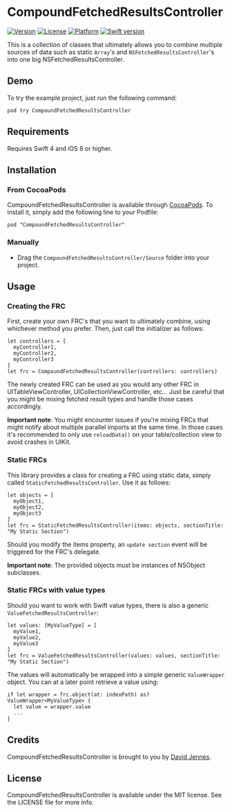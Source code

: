 # CompoundFetchedResultsController

[![Version](https://img.shields.io/cocoapods/v/CompoundFetchedResultsController.svg?style=flat)](http://cocoadocs.org/docsets/CompoundFetchedResultsController)
[![License](https://img.shields.io/cocoapods/l/CompoundFetchedResultsController.svg?style=flat)](http://cocoadocs.org/docsets/CompoundFetchedResultsController)
[![Platform](https://img.shields.io/cocoapods/p/CompoundFetchedResultsController.svg?style=flat)](http://cocoadocs.org/docsets/CompoundFetchedResultsController)
[![Swift version](https://img.shields.io/badge/Swift-4.2-orange.svg)](https://cocoapods.org/pods/CompoundFetchedResultsController)

This is a collection of classes that ultimately allows you to combine multiple sources of data such as static `Array`'s and `NSFetchedResultsController`'s into one big NSFetchedResultsController.

## Demo

To try the example project, just run the following command:

    pod try CompoundFetchedResultsController

## Requirements

Requires Swift 4 and iOS 8 or higher.

## Installation

### From CocoaPods

CompoundFetchedResultsController is available through [CocoaPods](http://cocoapods.org). To install
it, simply add the following line to your Podfile:

    pod "CompoundFetchedResultsController"

### Manually

* Drag the `CompoundFetchedResultsController/Source` folder into your project.

## Usage

### Creating the FRC

First, create your own FRC's that you want to ultimately combine, using whichever method you prefer. Then, just call the initializer as follows:

    let controllers = [
      myController1,
      myController2,
      myController3
    ]
    let frc = CompoundFetchedResultsController(controllers: controllers)

The newly created FRC can be used as you would any other FRC in UITableViewController, UICollectionViewController, etc... Just be careful that you might be mixing fetched result types and handle those cases accordingly.

**Important note**: You might encounter issues if you're mixing FRCs that might notify about multiple parallel imports at the same time. In those cases it's recommended to only use `reloadData()` on your table/collection view to avoid crashes in UIKit.

### Static FRCs

This library provides a class for creating a FRC using static data, simply called `StaticFetchedResultsController`. Use it as follows:

    let objects = [
      myObject1,
      myObject2,
      myObject3
    ]
    let frc = StaticFetchedResultsController(items: objects, sectionTitle: "My Static Section")

Should you modify the items property, an `update section` event will be triggered for the FRC's delegate.

**Important note**: The provided objects must be instances of NSObject subclasses.

### Static FRCs with value types

Should you want to work with Swift value types, there is also a generic `ValueFetchedResultsController`:

    let values: [MyValueType] = [
      myValue1,
      myValue2,
      myValue3
    ]
    let frc = ValueFetchedResultsController(values: values, sectionTitle: "My Static Section")

The values will automatically be wrapped into a simple generic `ValueWrapper` object. You can at a later point retrieve a value using:

    if let wrapper = frc.object(at: indexPath) as? ValueWrapper<MyValueType> {
      let value = wrapper.value
      ...
    }

## Credits

CompoundFetchedResultsController is brought to you by [David Jennes](https://twitter.com/davidjennes).

## License

CompoundFetchedResultsController is available under the MIT license. See the LICENSE file for more info.

